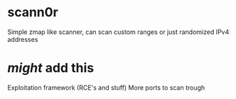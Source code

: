 # scann0r
Simple zmap like scanner, can scan custom ranges or just randomized IPv4 addresses

# *might* add this
Exploitation framework (RCE's and stuff)
More ports to scan trough
